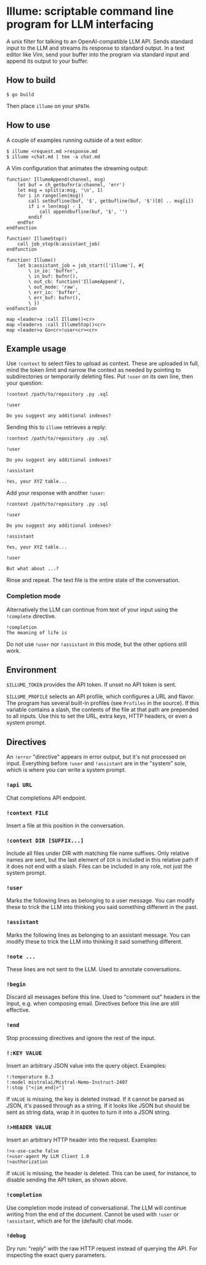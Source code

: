 # Illume: scriptable command line program for LLM interfacing

A unix filter for talking to an OpenAI-compatible LLM API. Sends standard
input to the LLM and streams its response to standard output. In a text
editor like Vim, send your buffer into the program via standard input and
append its output to your buffer.

## How to build

    $ go build

Then place `illume` on your `$PATH`.

## How to use

A couple of examples running outside of a text editor:

    $ illume <request.md >response.md
    $ illume <chat.md | tee -a chat.md

A Vim configuration that animates the streaming output:

```vim
function! IllumeAppend(channel, msg)
    let buf = ch_getbufnr(a:channel, 'err')
    let msg = split(a:msg, '\n', 1)
    for i in range(len(msg))
        call setbufline(buf, '$', getbufline(buf, '$')[0] .. msg[i])
        if i < len(msg) - 1
            call appendbufline(buf, '$', '')
        endif
    endfor
endfunction

function! IllumeStop()
    call job_stop(b:assistant_job)
endfunction

function! Illume()
    let b:assistant_job = job_start(['illume'], #{
        \ in_io: 'buffer',
        \ in_buf: bufnr(),
        \ out_cb: function('IllumeAppend'),
        \ out_mode: 'raw',
        \ err_io: 'buffer',
        \ err_buf: bufnr(),
        \ })
endfunction

map <leader>a :call Illume()<cr>
map <leader>s :call IllumeStop()<cr>
map <leader>u Go<cr>!user<cr><cr>
```

## Example usage

Use `!context` to select files to upload as context. These are uploaded in
full, mind the token limit and narrow the context as needed by pointing to
subdirectories or temporarily deleting files. Put `!user` on its own line,
then your question:

```
!context /path/to/repository .py .sql

!user

Do you suggest any additional indexes?
```

Sending this to `illume` retrieves a reply:

```
!context /path/to/repository .py .sql

!user

Do you suggest any additional indexes?

!assistant

Yes, your XYZ table...
```

Add your response with another `!user`:

```
!context /path/to/repository .py .sql

!user

Do you suggest any additional indexes?

!assistant

Yes, your XYZ table...

!user

But what about ...?
```

Rinse and repeat. The text file is the entire state of the conversation.

### Completion mode

Alternatively the LLM can continue from text of your input using the
`!complete` directive.

```
!completion
The meaning of life is
```

Do not use `!user` nor `!assistant` in this mode, but the other options
still work.

## Environment

`$ILLUME_TOKEN` provides the API token. If unset no API token is sent.

`$ILLUME_PROFILE` selects an API profile, which configures a URL and
flavor. The program has several built-in profiles (see `Profiles` in the
source). If this variable contains a slash, the contents of the file at
that path are prepended to all inputs. Use this to set the URL, extra
keys, HTTP headers, or even a system prompt.

## Directives

An `!error` "directive" appears in error output, but it's not processed on
input. Everything before `!user` and `!assistant` are in the "system"
sole, which is where you can write a system prompt.

### `!api URL`

Chat completions API endpoint.

### `!context FILE`

Insert a file at this position in the conversation.

### `!context DIR [SUFFIX...]`

Include all files under DIR with matching file name suffixes. Only
relative names are sent, but the last element of `DIR` is included in this
relative path if it does not end with a slash. Files can be included in
any role, not just the system prompt.

### `!user`

Marks the following lines as belonging to a user message. You can modify
these to trick the LLM into thinking you said something different in the
past.

### `!assistant`

Marks the following lines as belonging to an assistant message. You can
modify these to trick the LLM into thinking it said something different.

### `!note ...`

These lines are not sent to the LLM. Used to annotate conversations.

### `!begin`

Discard all messages before this line. Used to "comment out" headers in
the input, e.g. when composing email. Directives before this line are
still effective.

### `!end`

Stop processing directives and ignore the rest of the input.

### `!:KEY VALUE`

Insert an arbitrary JSON value into the query object. Examples:

```
!:temperature 0.3
!:model mistralai/Mistral-Nemo-Instruct-2407
!:stop ["<|im_end|>"]
```

If `VALUE` is missing, the key is deleted instead. If it cannot be parsed
as JSON, it's passed through as a string. If it looks like JSON but should
be sent as string data, wrap it in quotes to turn it into a JSON string.

### `!>HEADER VALUE`

Insert an arbitrary HTTP header into the request. Examples:

```
!>x-use-cache false
!>user-agent My LLM Client 1.0
!>authorization
```

If `VALUE` is missing, the header is deleted. This can be used, for
instance, to disable sending the API token, as shown above.

### `!completion`

Use completion mode instead of conversational. The LLM will continue
writing from the end of the document. Cannot be used with `!user` or
`!assistant`, which are for the (default) chat mode.

### `!debug`

Dry run: "reply" with the raw HTTP request instead of querying the API.
For inspecting the exact query parameters.
